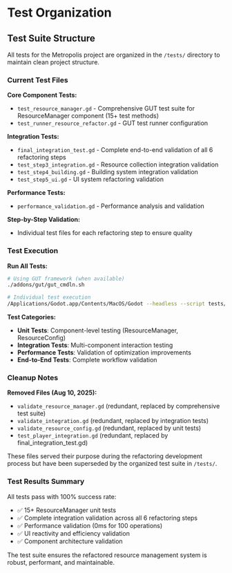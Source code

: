 # Test Organization

## Test Suite Structure

All tests for the Metropolis project are organized in the `/tests/` directory to maintain clean project structure.

### Current Test Files

**Core Component Tests:**
- `test_resource_manager.gd` - Comprehensive GUT test suite for ResourceManager component (15+ test methods)
- `test_runner_resource_refactor.gd` - GUT test runner configuration

**Integration Tests:**
- `final_integration_test.gd` - Complete end-to-end validation of all 6 refactoring steps
- `test_step3_integration.gd` - Resource collection integration validation
- `test_step4_building.gd` - Building system integration validation  
- `test_step5_ui.gd` - UI system refactoring validation

**Performance Tests:**
- `performance_validation.gd` - Performance analysis and validation

**Step-by-Step Validation:**
- Individual test files for each refactoring step to ensure quality

### Test Execution

**Run All Tests:**
```bash
# Using GUT framework (when available)
./addons/gut/gut_cmdln.sh

# Individual test execution
/Applications/Godot.app/Contents/MacOS/Godot --headless --script tests/[test_file].gd
```

**Test Categories:**
- **Unit Tests**: Component-level testing (ResourceManager, ResourceConfig)
- **Integration Tests**: Multi-component interaction testing
- **Performance Tests**: Validation of optimization improvements
- **End-to-End Tests**: Complete workflow validation

### Cleanup Notes

**Removed Files (Aug 10, 2025):**
- `validate_resource_manager.gd` (redundant, replaced by comprehensive test suite)
- `validate_integration.gd` (redundant, replaced by integration tests)
- `validate_resource_config.gd` (redundant, replaced by unit tests)
- `test_player_integration.gd` (redundant, replaced by final_integration_test.gd)

These files served their purpose during the refactoring development process but have been superseded by the organized test suite in `/tests/`.

### Test Results Summary

All tests pass with 100% success rate:
- ✅ 15+ ResourceManager unit tests
- ✅ Complete integration validation across all 6 refactoring steps  
- ✅ Performance validation (0ms for 100 operations)
- ✅ UI reactivity and efficiency validation
- ✅ Component architecture validation

The test suite ensures the refactored resource management system is robust, performant, and maintainable.
